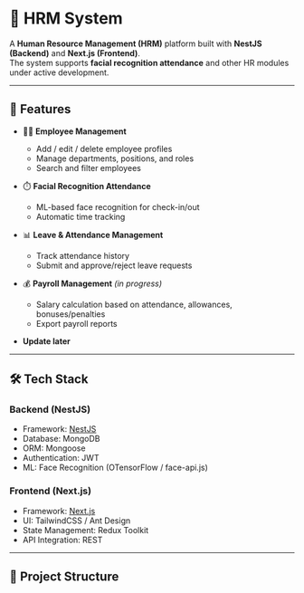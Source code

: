 # 🚀 HRM System

A **Human Resource Management (HRM)** platform built with **NestJS (Backend)** and **Next.js (Frontend)**.  
The system supports **facial recognition attendance** and other HR modules under active development.

---

## 📌 Features

- 👨‍💼 **Employee Management**

  - Add / edit / delete employee profiles
  - Manage departments, positions, and roles
  - Search and filter employees

- ⏱️ **Facial Recognition Attendance**

  - ML-based face recognition for check-in/out
  - Automatic time tracking

- 📊 **Leave & Attendance Management**

  - Track attendance history
  - Submit and approve/reject leave requests

- 💰 **Payroll Management** _(in progress)_

  - Salary calculation based on attendance, allowances, bonuses/penalties
  - Export payroll reports

- **Update later**

---

## 🛠️ Tech Stack

### Backend (NestJS)

- Framework: [NestJS](https://nestjs.com/)
- Database: MongoDB
- ORM: Mongoose
- Authentication: JWT
- ML: Face Recognition (OTensorFlow / face-api.js)

### Frontend (Next.js)

- Framework: [Next.js](https://nextjs.org/)
- UI: TailwindCSS / Ant Design
- State Management: Redux Toolkit
- API Integration: REST

---

## 📂 Project Structure
